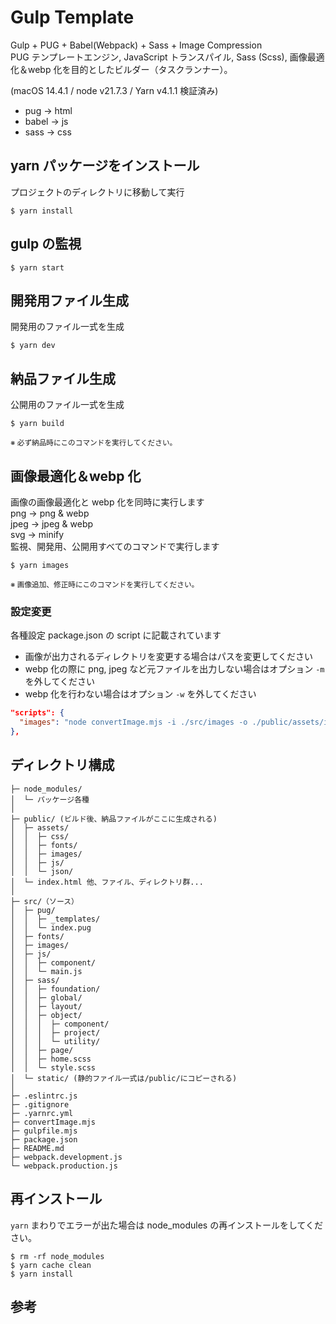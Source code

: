 # Gulp Template

Gulp + PUG + Babel(Webpack) + Sass + Image Compression  
PUG テンプレートエンジン, JavaScript トランスパイル, Sass (Scss), 画像最適化＆webp 化を目的としたビルダー（タスクランナー）。

(macOS 14.4.1 / node v21.7.3 / Yarn v4.1.1 検証済み)

- pug -> html
- babel -> js
- sass -> css

## yarn パッケージをインストール

プロジェクトのディレクトリに移動して実行

```
$ yarn install
```

## gulp の監視

```
$ yarn start
```

## 開発用ファイル生成

開発用のファイル一式を生成

```
$ yarn dev
```

## 納品ファイル生成

公開用のファイル一式を生成

```
$ yarn build
```

<small>※ 必ず納品時にこのコマンドを実行してください。</small>

## 画像最適化＆webp 化

画像の画像最適化と webp 化を同時に実行します  
png -> png & webp  
jpeg -> jpeg & webp  
svg -> minify  
監視、開発用、公開用すべてのコマンドで実行します

```
$ yarn images
```

<small>※ 画像追加、修正時にこのコマンドを実行してください。</small>

### 設定変更

各種設定 package.json の script に記載されています

- 画像が出力されるディレクトリを変更する場合はパスを変更してください
- webp 化の際に png, jpeg など元ファイルを出力しない場合はオプション `-m` を外してください
- webp 化を行わない場合はオプション `-w` を外してください

```JSON
"scripts": {
  "images": "node convertImage.mjs -i ./src/images -o ./public/assets/images -m -w -t -v",
},
```

## ディレクトリ構成

```
├─ node_modules/
│  └─ パッケージ各種
│
├─ public/ (ビルド後、納品ファイルがここに生成される)
│  ├─ assets/
│  │  ├─ css/
│  │  ├─ fonts/
│  │  ├─ images/
│  │  ├─ js/
│  │  └─ json/
│  └─ index.html 他、ファイル、ディレクトリ群...
│
├─ src/（ソース）
│  ├─ pug/
│  │  ├─ _templates/
│  │  └─ index.pug
│  ├─ fonts/
│  ├─ images/
│  ├─ js/
│  │  ├─ component/
│  │  └─ main.js
│  ├─ sass/
│  │  ├─ foundation/
│  │  ├─ global/
│  │  ├─ layout/
│  │  ├─ object/
│  │  │  ├─ component/
│  │  │  ├─ project/
│  │  │  └─ utility/
│  │  ├─ page/
│  │  ├─ home.scss
│  │  └─ style.scss
│  └─ static/ (静的ファイル一式は/public/にコピーされる)
│
├─ .eslintrc.js
├─ .gitignore
├─ .yarnrc.yml
├─ convertImage.mjs
├─ gulpfile.mjs
├─ package.json
├─ README.md
├─ webpack.development.js
└─ webpack.production.js
```

## 再インストール

`yarn` まわりでエラーが出た場合は node_modules の再インストールをしてください。

```
$ rm -rf node_modules
$ yarn cache clean
$ yarn install
```

## 参考 <!-- Reference -->
